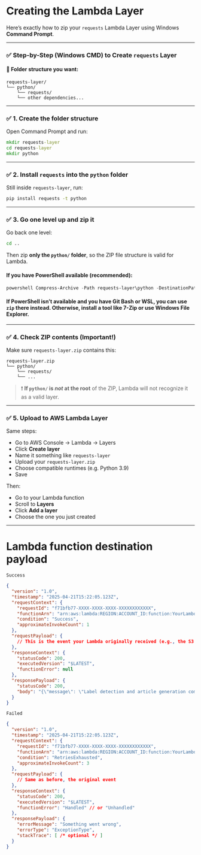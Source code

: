 # Creating the Lambda Layer
Here’s exactly how to zip your `requests` Lambda Layer using Windows **Command Prompt**.

---

### ✅ Step-by-Step (Windows CMD) to Create `requests` Layer

#### 📁 Folder structure you want:
```
requests-layer/
└── python/
    └── requests/
    └── other dependencies...
```

---

### ✅ 1. Create the folder structure

Open Command Prompt and run:

```cmd
mkdir requests-layer
cd requests-layer
mkdir python
```

---

### ✅ 2. Install `requests` into the `python` folder

Still inside `requests-layer`, run:

```cmd
pip install requests -t python
```

---

### ✅ 3. Go one level up and zip it

Go back one level:

```cmd
cd ..
```

Then zip **only the `python/` folder**, so the ZIP file structure is valid for Lambda.

#### If you have PowerShell available (recommended):

```powershell
powershell Compress-Archive -Path requests-layer\python -DestinationPath requests-layer.zip
```

#### If PowerShell isn’t available and you have Git Bash or WSL, you can use `zip` there instead. Otherwise, install a tool like 7-Zip or use Windows File Explorer.

---

### ✅ 4. Check ZIP contents (Important!)

Make sure `requests-layer.zip` contains this:

```
requests-layer.zip
└── python/
    └── requests/
    └── ...
```

> ❗ **If `python/` is *not* at the root** of the ZIP, Lambda will not recognize it as a valid layer.

---

### ✅ 5. Upload to AWS Lambda Layer

Same steps:
- Go to AWS Console → Lambda → Layers
- Click **Create layer**
- Name it something like `requests-layer`
- Upload your `requests-layer.zip`
- Choose compatible runtimes (e.g. Python 3.9)
- Save

Then:
- Go to your Lambda function
- Scroll to **Layers**
- Click **Add a layer**
- Choose the one you just created


---

# Lambda function destination payload

`Success`
```json
{
  "version": "1.0",
  "timestamp": "2025-04-21T15:22:05.123Z",
  "requestContext": {
    "requestId": "f71bfb77-XXXX-XXXX-XXXX-XXXXXXXXXXXX",
    "functionArn": "arn:aws:lambda:REGION:ACCOUNT_ID:function:YourLambdaFunctionName",
    "condition": "Success",
    "approximateInvokeCount": 1
  },
  "requestPayload": {
    // This is the event your Lambda originally received (e.g., the S3 event)
  },
  "responseContext": {
    "statusCode": 200,
    "executedVersion": "$LATEST",
    "functionError": null
  },
  "responsePayload": {
    "statusCode": 200,
    "body": "{\"message\": \"Label detection and article generation complete\", \"article\": \"...\"}"
  }
}
```

`Failed`
```json
{
  "version": "1.0",
  "timestamp": "2025-04-21T15:22:05.123Z",
  "requestContext": {
    "requestId": "f71bfb77-XXXX-XXXX-XXXX-XXXXXXXXXXXX",
    "functionArn": "arn:aws:lambda:REGION:ACCOUNT_ID:function:YourLambdaFunctionName",
    "condition": "RetriesExhausted",
    "approximateInvokeCount": 3
  },
  "requestPayload": {
    // Same as before, the original event
  },
  "responseContext": {
    "statusCode": 200,
    "executedVersion": "$LATEST",
    "functionError": "Handled" // or "Unhandled"
  },
  "responsePayload": {
    "errorMessage": "Something went wrong",
    "errorType": "ExceptionType",
    "stackTrace": [ /* optional */ ]
  }
}
```